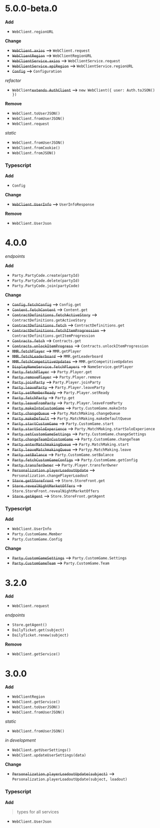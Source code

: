# 5.0.0-beta.0

**Add**

-   `WebClient.regionURL`

**Change**

-   ~~`WebClient.axios`~~ **-->** `WebClient.request`
-   ~~`WebClientRegion`~~ **-->** `WebClientRegionURL`
-   ~~`WebClientService.axios`~~ **-->** `WebClientService.request`
-   ~~`WebClientService.apiRegion`~~ **-->** `WebClientService.regionURL`
-   ~~`Config`~~ **-->** `Configuration`

_refactor_

-   `WebClient`~~`extends AuthClient`~~ **-->** `new WebClient({ user: Auth.toJSON() })`

**Remove**

-   `WebClient.toUserJSON()`
-   `WebClient.fromUserJSON()`
-   `WebClient.request`

_static_

-   `WebClient.fromUserJSON()`
-   `WebClient.fromCookie()`
-   `WebClient.fromJSON()`

### Typescript

**Add**

-   `Config`

**Change**

-   ~~`WebClient.UserInfo`~~ **-->** `UserInfoResponse`

**Remove**

-   `WebClient.UserJson`

# 4.0.0

_endpoints_

**Add**

-   `Party.PartyCode.create(partyId)`
-   `Party.PartyCode.delete(partyId)`
-   `Party.PartyCode.join(partyCode)`

**Change**

-   ~~`Config.fetchConfig`~~ **-->** `Config.get`
-   ~~`Content.fetchContent`~~ **-->** `Content.get`
-   ~~`ContractDefinitions.fetchActiveStory`~~ **-->** `ContractDefinitions.getActiveStory`
-   ~~`ContractDefinitions.fetch`~~ **-->** `ContractDefinitions.get`
-   ~~`ContractDefinitions.fetchItemProgression`~~ **-->** `ContractDefinitions.getItemProgression`
-   ~~`Contracts.fetch`~~ **-->** `Contracts.get`
-   ~~`Contracts.unlockItemProgress`~~ **-->** `Contracts.unlockItemProgression`
-   ~~`MMR.fetchPlayer`~~ **-->** `MMR.getPlayer`
-   ~~`MMR.fetchLeaderboard`~~ **-->** `MMR.getLeaderboard`
-   ~~`MMR.fetchCompetitiveUpdates`~~ **-->** `MMR.getCompetitiveUpdates`
-   ~~`DisplayNameService.fetchPlayers`~~ **-->** `NameService.getPlayer`
-   ~~`Party.fetchPlayer`~~ **-->** `Party.Player.get`
-   ~~`Party.removePlayer`~~ **-->** `Party.Player.remove`
-   ~~`Party.joinParty`~~ **-->** `Party.Player.joinParty`
-   ~~`Party.leaveParty`~~ **-->** `Party.Player.leaveParty`
-   ~~`Party.setMemberReady`~~ **-->** `Party.Player.setReady`
-   ~~`Party.fetchParty`~~ **-->** `Party.get`
-   ~~`Party.leaveFromParty`~~ **-->** `Party.Player.leaveFromParty`
-   ~~`Party.makeIntoCustomGame`~~ **-->** `Party.CustomGame.makeInto`
-   ~~`Party.changeQueue`~~ **-->** `Party.MatchMaking.changeQueue`
-   ~~`Party.makeDefault`~~ **-->** `Party.MatchMaking.makeDefaultQueue`
-   ~~`Party.startCustomGame`~~ **-->** `Party.CustomGame.start`
-   ~~`Party.startSoloExperience`~~ **-->** `Party.MatchMaking.startSoloExperience`
-   ~~`Party.setCustomGameSettings`~~ **-->** `Party.CustomGame.changeSettings`
-   ~~`Party.changeTeamInCustomGame`~~ **-->** `Party.CustomGame.changeTeam`
-   ~~`Party.enterMatchmakingQueue`~~ **-->** `Party.MatchMaking.start`
-   ~~`Party.leaveMatchmakingQueue`~~ **-->** `Partyy.MatchMaking.leave`
-   ~~`Party.setBalance`~~ **-->** `Party.CustomGame.setBalance`
-   ~~`Party.fetchCustomGameConfigs`~~ **-->** `Party.CustomGame.getConfig`
-   ~~`Party.transferOwner`~~ **-->** `Party.Player.transferOwner`
-   ~~`Personalization.playerLoadoutUpdate`~~ **-->** `Personalization.changePlayerLoadout`
-   ~~`Store.getStorefront`~~ **-->** `Store.StoreFront.get`
-   ~~`Store.revealNightMarketOffers`~~ **-->** `Store.StoreFront.revealNightMarketOffers`
-   ~~`Store.getAgent`~~ **-->** `Store.StoreFront.getAgent`

### Typescript

**Add**

-   `WebClient.UserInfo`
-   `Party.CustomGame.Member`
-   `Party.CustomGame.Config`

**Change**

-   ~~`Party.CustomGameSettings`~~ **-->** `Party.CustomGame.Settings`
-   ~~`Party.CustomGameTeam`~~ **-->** `Party.CustomGame.Team`

# 3.2.0

**Add**

-   `WebClient.request`

_endpoints_

-   `Store.getAgent()`
-   `DailyTicket.get(subject)`
-   `DailyTicket.renew(subject)`

**Remove**

-   `WebClient.getService()`

# 3.0.0

**Add**

-   `WebClientRegion`
-   `WebClient.getService()`
-   `WebClient.toUserJSON()`
-   `WebClient.fromUserJSON()`

_static_

-   `WebClient.fromUserJSON()`

_in development_

-   `WebClient.getUserSettings()`
-   `WebClient.updateUserSettings(data)`

**Change**

-   ~~`Personalization.playerLoadoutUpdate(subject)`~~ **-->** `Personalization.playerLoadoutUpdate(subject, loadout)`

### Typescript

**Add**

> types for all services

-   `WebClient.UserJson`
